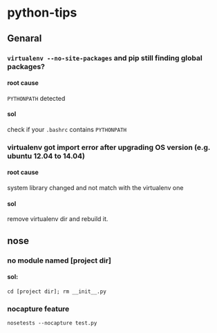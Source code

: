 # python-tips

## Genaral

### `virtualenv --no-site-packages` and pip still finding global packages?

#### root cause

`PYTHONPATH` detected

#### sol

check if your `.bashrc` contains `PYTHONPATH`


### virtualenv got import error after upgrading OS version (e.g. ubuntu 12.04 to 14.04)

#### root cause

system library changed and not match with the virtualenv one

#### sol

remove virtualenv dir and rebuild it.

## nose

### no module named [project dir]

#### sol:
```
cd [project dir]; rm __init__.py
```

### nocapture feature

`nosetests --nocapture test.py`
